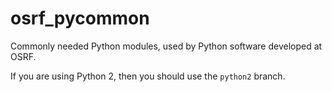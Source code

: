 osrf_pycommon
=============

Commonly needed Python modules, used by Python software developed at OSRF.

If you are using Python 2, then you should use the ``python2`` branch.
